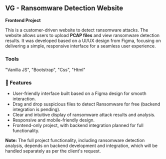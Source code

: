 <h2>VG - Ransomware Detection Website</h2>
<p><strong>Frontend Project</strong></p>
<p>This is a customer-driven website to detect ransomware attacks. The website allows users to upload <strong>PCAP files</strong> and view ransomware detection results. It was developed based on a UI/UX design from Figma, focusing on delivering a simple, responsive interface for a seamless user experience.</p>

<h3>Tools</h3>
<p>"Vanilla JS", "Bootstrap", "Css", "Html"</p>

<h3>🔑 Features</h3>
<ul>
  <li>User-friendly interface built based on a Figma design for smooth interaction.</li>
  <li>Drag and drop suspicious files to detect Ransomware for free (backend integration is pending).</li>
  <li>Clear and intuitive display of ransomware attack results and analysis.</li>
  <li>Responsive and mobile-friendly design.</li>
  <li>Frontend-only project, with backend integration planned for full functionality.</li>
</ul>

<p><strong>Note:</strong> The full project functionality, including ransomware detection analysis, depends on backend development and integration, which will be handled separately as per the client's request.</p>

